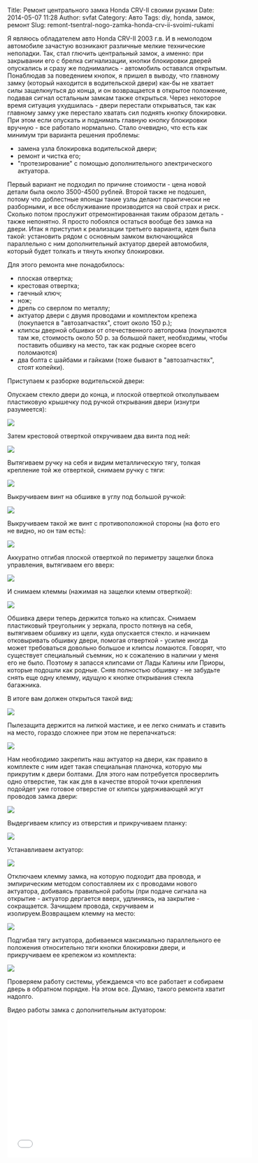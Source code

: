 Title: Ремонт центрального замка Honda CRV-II своими руками
Date: 2014-05-07 11:28
Author: svfat
Category: Авто
Tags: diy, honda, замок, ремонт
Slug: remont-tsentral-nogo-zamka-honda-crv-ii-svoimi-rukami

Я являюсь обладателем авто Honda CRV-II 2003 г.в. И в немолодом
автомобиле зачастую возникают различные мелкие технические неполадки.
Так, стал глючить центральный замок, а именно: при закрывании его с
брелка сигнализации, кнопки блокировки дверей опускались и сразу же
поднимались - автомобиль оставался открытым. Понаблюдав за поведением
кнопок, я пришел в выводу, что главному замку (который находится в
водительской двери) как-бы не хватает силы защелкнуться до конца, и он
возвращается в открытое положение, подавая сигнал остальным замкам также
открыться. Через некоторое время ситуация ухудшилась - двери перестали
открываться, так как главному замку уже перестало хватать сил поднять
кнопку блокировки. При этом если опускать и поднимать главную кнопку
блокировки вручную - все работало нормально. Стало очевидно, что есть
как минимум три варианта решения проблемы:

-   замена узла блокировка водительской двери;
-   ремонт и чистка его;
-   "протезирование" с помощью дополнительного электрического актуатора.

<!--more-->

Первый вариант не подходил по причине стоимости - цена новой детали была
около 3500-4500 рублей. Второй также не подошел, потому что доблестные
японцы такие узлы делают практически не разборными, и все обслуживание
производится на свой страх и риск. Сколько потом прослужит
отремонтированная таким образом деталь - также непонятно. Я просто
побоялся остаться вообще без замка на двери. Итак я приступил к
реализации третьего варианта, идея была такой: установить рядом с
основным замком включающийся параллельно с ним дополнительный актуатор
дверей автомобиля, который будет толкать и тянуть кнопку блокировки.

Для этого ремонта мне понадобилось:

-   плоская отвертка;
-   крестовая отвертка;
-   гаечный ключ;
-   нож;
-   дрель со сверлом по металлу;
-   актуатор двери с двумя проводами и комплектом крепежа (покупается в
    "автозапчастях", стоит около 150 р.);
-   клипсы дверной обшивки от отечественного автопрома (покупаются там
    же, стоимость около 50 р. за большой пакет, необходимы, чтобы
    поставить обшивку на место, так как родные скорее всего поломаются)
-   два болта с шайбами и гайками (тоже бывают в "автозапчастях", стоят
    копейки).

Приступаем к разборке водительской двери:

Опускаем стекло двери до конца, и плоской отверткой отколупываем
пластиковую крышечку под ручкой открывания двери (изнутри разумеется):  

![](http://img-fotki.yandex.ru/get/9491/96185066.f/0_d00b1_ae33be5d_L.jpg)

Затем крестовой отверткой откручиваем два винта под ней:  

![](http://img-fotki.yandex.ru/get/9822/96185066.f/0_d00b2_fd6faebc_L.jpg)

Вытягиваем ручку на себя и видим металлическую тягу, толкая крепление
той же отверткой, снимаем ручку с тяги:  

![](http://img-fotki.yandex.ru/get/9822/96185066.f/0_d00b3_797ab40e_L.jpg)

Выкручиваем винт на обшивке в углу под большой ручкой:  

![](http://img-fotki.yandex.ru/get/9491/96185066.f/0_d00b5_2ea57261_L.jpg)

Выкручиваем такой же винт с противоположной стороны (на фото его не
видно, но он там есть):  

![](http://img-fotki.yandex.ru/get/9822/96185066.f/0_d00b4_59397a64_L.jpg)

Аккуратно отгибая плоской отверткой по периметру защелки блока
управления, вытягиваем его вверх:  

![](http://img-fotki.yandex.ru/get/9822/96185066.f/0_d00b6_cb5c9405_L.jpg)

И снимаем клеммы (нажимая на защелки клемм отверткой):  

![](http://img-fotki.yandex.ru/get/9822/96185066.f/0_d00b7_160d0814_L.jpg)

Обшивка двери теперь держится только на клипсах. Снимаем пластиковый
треугольник у зеркала, просто потянув на себя, вытягиваем обшивку из
щели, куда опускается стекло. и начинаем отковыривать обшивку двери,
помогая отверткой - усилие иногда может требоваться довольно большое и
клипсы ломаются. Говорят, что существует специальный съемник, но к
сожалению в наличии у меня его не было. Поэтому я запасся клипсами от
Лады Калины или Приоры, которые подошли как родные. Сняв полностью
обшивку - не забудьте снять еще одну клемму, идущую к кнопке открывания
стекла багажника.

В итоге вам должен открыться такой вид:  

![](http://img-fotki.yandex.ru/get/9822/96185066.f/0_d00b8_5dd85d7e_L.jpg)

Пылезащита держится на липкой мастике, и ее легко снимать и ставить на
место, гораздо сложнее при этом не перепачкаться:  

![](http://img-fotki.yandex.ru/get/9822/96185066.f/0_d00b9_4f6ae1cf_L.jpg)

Нам необходимо закрепить наш актуатор на двери, как правило в комплекте
с ним идет такая специальная планочка, которую мы прикрутим к двери
болтами. Для этого нам потребуется просверлить одно отверстие, так как
для в качестве второй точки крепления подойдет уже готовое отверстие от
клипсы удерживающей жгут проводов замка двери:  

![](http://img-fotki.yandex.ru/get/9822/96185066.f/0_d00ba_7c5b1684_L.jpg)

Выдергиваем клипсу из отверстия и прикручиваем планку:  

![](http://img-fotki.yandex.ru/get/9491/96185066.f/0_d00bb_851310cb_L.jpg)

Устанавливаем актуатор:  

![](http://img-fotki.yandex.ru/get/9491/96185066.f/0_d00bc_9bb34d42_L.jpg)

Отключаем клемму замка, на которую подходит два провода, и эмпирическим
методом сопоставляем их с проводами нового актуатора, добиваясь
правильной работы (при подаче сигнала на открытие - актуатор дергается
вверх, удлиняясь, на закрытие - сокращается. Зачищаем провода,
скручиваем и изолируем.Возвращаем клемму на место:  

![](http://img-fotki.yandex.ru/get/9822/96185066.f/0_d00bd_fb1ff8d3_L.jpg)

Подгибая тягу актуатора, добиваемся максимально параллельного ее
положения относительно тяги кнопки блокировки двери, и прикручиваем ее
крепежом из комплекта:  

![](http://img-fotki.yandex.ru/get/9822/96185066.10/0_d00be_a243150_L.jpg)

Проверяем работу системы, убеждаемся что все работает и собираем дверь в
обратном порядке. На этом все. Думаю, такого ремонта хватит надолго.

Видео работы замка с дополнительным актуатором:  

<iframe width="560" height="315" src="//www.youtube.com/embed/nzZaYGpBB7I?rel=0" frameborder="0" allowfullscreen></iframe>
